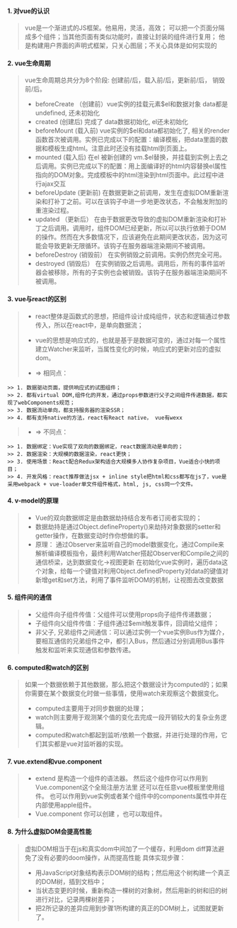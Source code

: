 #### 1. 对vue的认识

> vue是一个渐进式的JS框架。他易用，灵活，高效； 可以把一个页面分隔成多个组件；当其他页面有类似功能时，直接让封装的组件进行复用； 他是构建用户界面的声明式框架，只关心图层；不关心具体是如何实现的

#### 2. vue生命周期

> vue生命周期总共分为8个阶段: 创建前/后，载入前/后，更新前/后， 销毁前/后。
>
> - beforeCreate （创建前）vue实例的挂载元素$el和数据对象 data都是undefined, 还未初始化
> - created (创建后) 完成了 data数据初始化, el还未初始化
> - beforeMount (载入前) vue实例的$el和data都初始化了, 相关的render函数首次被调用。实例已完成以下的配置：编译模板，把data里面的数据和模板生成html。注意此时还没有挂载html到页面上。
> - mounted (载入后) 在el 被新创建的 vm.$el替换，并挂载到实例上去之后调用。实例已完成以下的配置：用上面编译好的html内容替换el属性指向的DOM对象。完成模板中的html渲染到html页面中。此过程中进行ajax交互
> - beforeUpdate (更新前) 在数据更新之前调用，发生在虚拟DOM重新渲染和打补丁之前。可以在该钩子中进一步地更改状态，不会触发附加的重渲染过程。
> - updated （更新后） 在由于数据更改导致的虚拟DOM重新渲染和打补丁之后调用。调用时，组件DOM已经更新，所以可以执行依赖于DOM的操作。然而在大多数情况下，应该避免在此期间更改状态，因为这可能会导致更新无限循环。该钩子在服务器端渲染期间不被调用。
> - beforeDestroy  (销毁前） 在实例销毁之前调用。实例仍然完全可用。
> - destroyed (销毁后） 在实例销毁之后调用。调用后，所有的事件监听器会被移除，所有的子实例也会被销毁。该钩子在服务器端渲染期间不被调用。

#### 3. vue与react的区别

> - react整体是函数式的思想，把组件设计成纯组件，状态和逻辑通过参数传入，所以在react中，是单向数据流；
> - vue的思想是响应式的，也就是基于是数据可变的，通过对每一个属性建立Watcher来监听，当属性变化的时候，响应式的更新对应的虚拟dom。
>
> - =>  相同点：
>
    >> 1. 数据驱动页面，提供响应式的试图组件；
    >> 2. 都有virtual DOM,组件化的开发，通过props参数进行父子之间组件传递数据，都实现了webComponents规范；
    >> 3. 数据流动单向，都支持服务器的渲染SSR；
    >> 4. 都有支持native的方法，react有React native， vue有wexx
>
> - =>  不同点：
>
    >> 1. 数据绑定：Vue实现了双向的数据绑定，react数据流动是单向的；
    >> 2. 数据渲染：大规模的数据渲染，react更快；
    >> 3. 使用场景：React配合Redux架构适合大规模多人协作复杂项目，Vue适合小快的项目；
    >> 4. 开发风格：react推荐做法jsx + inline style把html和css都写在js了，vue是采用webpack + vue-loader单文件组件格式，html, js, css同一个文件。

#### 4. v-model的原理

> - Vue的双向数据绑定是由数据劫持结合发布者订阅者实现的；
> - 数据劫持是通过Object.defineProperty()来劫持对象数据的setter和getter操作，在数据变动时作你想做的事。
> - 原理：
通过Observer来监听自己的model数据变化，通过Compile来解析编译模板指令，最终利用Watcher搭起Observer和Compile之间的通信桥梁，达到数据变化->视图更新
在初始化vue实例时，遍历data这个对象，给每一个键值对利用Object.definedProperty对data的键值对新增get和set方法，利用了事件监听DOM的机制，让视图去改变数据

#### 5. 组件间的通信

> - 父组件向子组件传值：父组件可以使用props向子组件传递数据；
> - 子组件向父组件传值：子组件通过$emit触发事件，回调给父组件；
> - 非父子, 兄弟组件之间通信：可以通过实例一个vue实例Bus作为媒介，要相互通信的兄弟组件之中，都引入Bus，然后通过分别调用Bus事件触发和监听来实现通信和参数传递。

#### 6. computed和watch的区别

> 如果一个数据依赖于其他数据，那么把这个数据设计为computed的；如果你需要在某个数据变化时做一些事情，使用watch来观察这个数据变化。
>
> - computed主要用于对同步数据的处理；
> - watch则主要用于观测某个值的变化去完成一段开销较大的复杂业务逻辑。
> - computed和watch都起到监听/依赖一个数据，并进行处理的作用，它们其实都是vue对监听器的实现。

#### 7. vue.extend和vue.component

> - extend
是构造一个组件的语法器。
然后这个组件你可以作用到Vue.component这个全局注册方法里
还可以在任意vue模板里使用组件。
也可以作用到vue实例或者某个组件中的components属性中并在内部使用apple组件。
> - Vue.component
你可以创建 ，也可以取组件。

#### 8. 为什么虚拟DOM会提高性能

> 虚拟DOM相当于在js和真实dom中间加了一个缓存，利用dom diff算法避免了没有必要的doom操作，从而提高性能
> 具体实现步骤：
>
> - 用JavaScript对象结构表示DOM树的结构；然后用这个树构建一个真正的DOM树，插到文档中；
> - 当状态变更的时候，重新构造一棵树的对象树，然后用新的树和旧的树进行对比，记录两棵树差异；
> - 把2所记录的差异应用到步骤1所构建的真正的DOM树上，试图就更新了。
